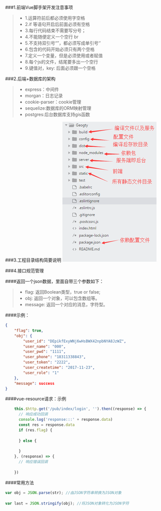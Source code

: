 ###1.前端Vue脚手架开发注意事项

 > * 1.运算符前后都必须使用字空格
 > * 2.if 等语句开启后前面必须有空格
 > * 3.每行代码结束不需要写分号；
 > * 4.不能随便定义一个空行  br
 > * 5.不支持双引号“”，都必须写成单引号‘’
 > * 6.包含的代码开始必须只有两个空格
 > * 7.定义一个变量，但是必须使用或者赋值
 > * 8.每个js的文件，结尾要多出一个空行
 > * 9.键值对，key: 后面必须跟一个空格
 
 
 ###2.后端+数据库的架构
 
 >* express：中间件
 >* morgan：日志记录
 >* cookie-parser：cookie管理
 >* sequelize:数据库的ORM映射管理
 >* postgres:后台数据库支持gis函数
 
###3.工程目录结构简要说明
![](/assets/QQ图片20171204163951.png)

###4.接口规范管理

####返回一个json数据，里面自带三个参数如下：
>* flag: 返回Boolean类型，true or false;
>* obj: 返回一个对象，可以包含数组等。
>* message: 返回一个对应的消息，字符型。

####示例：
```json
{
    "flag": true,
    "obj": {
        "user_id": "DEpikfExyWNj6wHsBWX42npbNYA8JzWZ",
        "user_name": "000",
        "user_pwd": "1111",
        "user_phone": "18311338843",
        "user_token": "2222",
        "user_createtime": "2017-11-23",
        "user_role": "1"
    },
    "message": success
}
```
####vue-resource请求：示例
```js
    this.$http.get('/pub/index/login', '').then((response) => {
      // 响应成功回调
      console.log('response:::' + response.data)
      const res = response.data
      if (res.flag) {
      
      } else {
	
      }
    }, (response) => {
      // 响应错误回调
      
    })
```
####常用方法
```js
var obj = JSON.parse(str); //由JSON字符串转换为JSON对象

var last = JSON.stringify(obj); //将JSON对象转化为JSON字符

```







 

